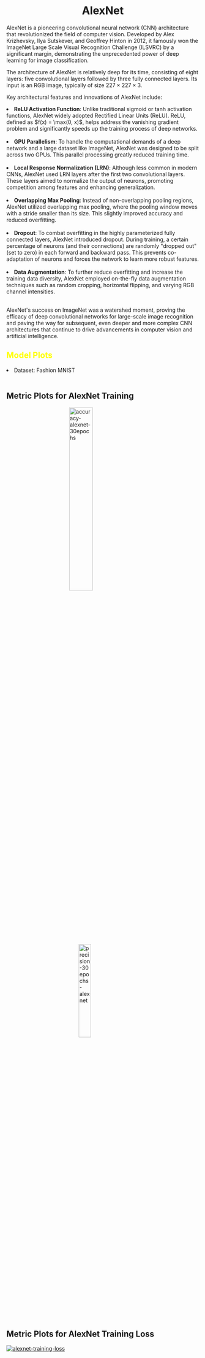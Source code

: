<center><h1> AlexNet </h1></center>

AlexNet is a pioneering convolutional neural network (CNN) architecture that revolutionized the field of computer vision. Developed by Alex Krizhevsky, Ilya Sutskever, and Geoffrey Hinton in 2012, it famously won the ImageNet Large Scale Visual Recognition Challenge (ILSVRC) by a significant margin, demonstrating the unprecedented power of deep learning for image classification.

The architecture of AlexNet is relatively deep for its time, consisting of eight layers: five convolutional layers followed by three fully connected layers. Its input is an RGB image, typically of size $227 \times 227 \times 3$.

Key architectural features and innovations of AlexNet include:


<li><b>ReLU Activation Function</b>: Unlike traditional sigmoid or tanh activation functions, AlexNet widely adopted Rectified Linear Units (ReLU). ReLU, defined as $f(x) = \max(0, x)$, helps address the vanishing gradient problem and significantly speeds up the training process of deep networks.</li><br>

<li><b>GPU Parallelism</b>: To handle the computational demands of a deep network and a large dataset like ImageNet, AlexNet was designed to be split across two GPUs. This parallel processing greatly reduced training time.</li><br>

<li><b>Local Response Normalization (LRN)</b>: Although less common in modern CNNs, AlexNet used LRN layers after the first two convolutional layers. These layers aimed to normalize the output of neurons, promoting competition among features and enhancing generalization.</li><br>

<li><b>Overlapping Max Pooling</b>: Instead of non-overlapping pooling regions, AlexNet utilized overlapping max pooling, where the pooling window moves with a stride smaller than its size. This slightly improved accuracy and reduced overfitting.</li><br>

<li><b>Dropout</b>: To combat overfitting in the highly parameterized fully connected layers, AlexNet introduced dropout. During training, a certain percentage of neurons (and their connections) are randomly "dropped out" (set to zero) in each forward and backward pass. This prevents co-adaptation of neurons and forces the network to learn more robust features.</li><br>

<li><b>Data Augmentation</b>: To further reduce overfitting and increase the training data diversity, AlexNet employed on-the-fly data augmentation techniques such as random cropping, horizontal flipping, and varying RGB channel intensities.</li><br>

AlexNet's success on ImageNet was a watershed moment, proving the efficacy of deep convolutional networks for large-scale image recognition and paving the way for subsequent, even deeper and more complex CNN architectures that continue to drive advancements in computer vision and artificial intelligence.

<h2><span style="color: yellow;"> Model Plots </span></h2>
<li> Dataset: Fashion MNIST </li><br>

<h2> Metric Plots for AlexNet Training </h2>
<a href='https://postimages.org/' target='_blank'>
<img src='https://i.postimg.cc/3NRBHJTG/accuracy-alexnet-30epochs.png'\ 
     border='0'\
     alt='accuracy-alexnet-30epochs'\
     style="width: 35%; height: auto; display: block; margin: 0 auto;" />
</a><br><br>

<a href='https://postimages.org/' target='_blank'>
<img src='https://i.postimg.cc/6QBssvS5/precision-30epochs-alexnet.png'\
     border='0'\
     alt='precision-30epochs-alexnet'\
     style="width: 25%; height: auto; display: block; margin: 0 auto;" />
</a>

<h2> Metric Plots for AlexNet Training Loss </h2>
<a href='https://postimages.org/' target='_blank'>
<img src='https://i.postimg.cc/SRtdrhgS/alexnet-training-loss.png'\
     border='0'\
     alt='alexnet-training-loss'/>
</a>
